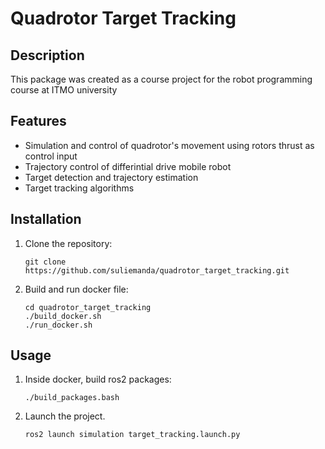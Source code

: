 # Quadrotor Target Tracking

<!-- [![License](https://img.shields.io/badge/License-MIT-blue.svg)](https://opensource.org/licenses/MIT) -->

## Description

This package was created as a course project for the robot programming course at ITMO university

## Features

- Simulation and control of quadrotor's movement using rotors thrust as control input
- Trajectory control of differintial drive mobile robot
- Target detection and trajectory estimation
- Target tracking algorithms

## Installation

1. Clone the repository:

    ```shell
    git clone https://github.com/suliemanda/quadrotor_target_tracking.git
    ```

2. Build and run docker file:

    ```shell
    cd quadrotor_target_tracking
    ./build_docker.sh
    ./run_docker.sh
    ```

## Usage

1. Inside docker, build ros2 packages:

    ```shell
    ./build_packages.bash

    ```

2. Launch the project.
    ```shell
    ros2 launch simulation target_tracking.launch.py
    ```

